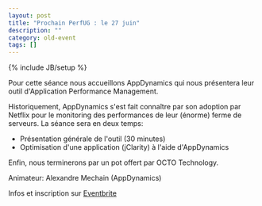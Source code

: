 ```yaml
---
layout: post
title: "Prochain PerfUG : le 27 juin"
description: ""
category: old-event
tags: []
---
```

{% include JB/setup %}

Pour cette séance nous accueillons AppDynamics qui nous présentera leur outil d'Application Performance Management. 
<!-- more -->
Historiquement, AppDynamics s'est fait connaître par son adoption par Netflix pour le monitoring des performances de leur (énorme) ferme de serveurs.
La séance sera en deux temps:

* Présentation générale de l'outil (30 minutes)
* Optimisation d'une application (jClarity) à l'aide d'AppDynamics

Enfin, nous terminerons par un pot offert par OCTO Technology.
 
Animateur: Alexandre Mechain (AppDynamics)

Infos et inscription sur [Eventbrite](http://www.eventbrite.fr/event/6989250035)